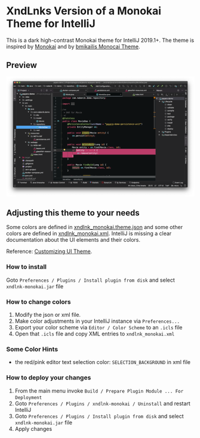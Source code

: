 # XndLnks Version of a Monokai Theme for IntelliJ

This is a dark high-contrast Monokai theme for IntelliJ 2019.1+. The theme is inspired by [Monokai](https://www.monokai.nl/)
and by [bmikailis Monocai Theme](https://github.com/bmikaili/intellij-monocai-theme).

## Preview

![](preview.png)

## Adjusting this theme to your needs

Some colors are defined in [xndlnk_monokai.theme.json](resources/META-INF/xndlnk_monokai.theme.json) and some other colors are defined in [xndlnk_monokai.xml](resources/META-INF/xndlnk_monokai.xml). IntelliJ is missing a clear documentation about the UI elements and their colors.

Reference: [Customizing UI Theme](http://www.jetbrains.org/intellij/sdk/docs/reference_guide/ui_themes/themes_customize.html).

### How to install

Goto `Preferences / Plugins / Install plugin from disk` and select `xndlnk-monokai.jar` file

### How to change colors

1. Modify the json or xml file.
2. Make color adjustments in your IntelliJ instance via `Preferences...`
3. Export your color scheme via `Editor / Color Scheme` to an `.icls` file
4. Open that `.icls` file and copy XML entries to `xndlnk_monokai.xml`

### Some Color Hints

- the red/pink editor text selection color: `SELECTION_BACKGROUND` in xml file

### How to deploy your changes

1. From the main menu invoke `Build / Prepare Plugin Module ... For Deployment`
2. Goto `Preferences / Plugins / xndlnk-monokai / Uninstall` and restart IntelliJ
3. Goto `Preferences / Plugins / Install plugin from disk` and select `xndlnk-monokai.jar` file
4. Apply changes
